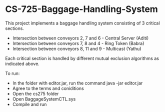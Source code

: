 # CS-725-Baggage-Handling-System
This project implements a baggage handling system consisting of 3 critical sections. 

- Intersection between conveyors 2, 7 and 6 - Central Server (Aditi)
- Intersection between conveyors 7, 8 and 4 - Ring Token (Babra)
- Intersection between conveyors 8, 11 and 9 - Multicast (Yathu)

Each critical section is handled by different mutual exclusion algorithms as indicated above.

To run:
- In the folder with editor.jar, run the command java -jar editor.jar
- Agree to the terms and coniditions
- Open the cs275 folder
- Open BaggageSystemCTL.sys
- Compile and run
